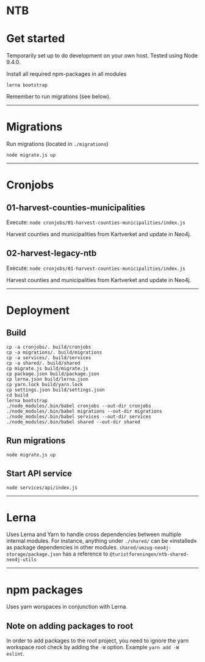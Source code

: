 NTB
===


# Get started

Temporarily set up to do development on your own host. Tested using Node 9.4.0.


Install all required npm-packages in all modules
```
lerna bootstrap
```

Remember to run migrations (see below).

----

# Migrations

Run migrations (located in `./migrations`)
```
node migrate.js up
```

----

# Cronjobs

## 01-harvest-counties-municipalities
Execute:
`node cronjobs/01-harvest-counties-municipalities/index.js`

Harvest counties and municipalities from Kartverket and update in Neo4j.

## 02-harvest-legacy-ntb
Execute:
`node cronjobs/01-harvest-counties-municipalities/index.js`

Harvest counties and municipalities from Kartverket and update in Neo4j.

----

# Deployment

## Build

```
cp -a cronjobs/. build/cronjobs
cp -a migrations/. build/migrations
cp -a services/. build/services
cp -a shared/. build/shared
cp migrate.js build/migrate.js
cp package.json build/package.json
cp lerna.json build/lerna.json
cp yarn.lock build/yarn.lock
cp settings.json build/settings.json
cd build
lerna bootstrap
./node_modules/.bin/babel cronjobs --out-dir cronjobs
./node_modules/.bin/babel migrations --out-dir migrations
./node_modules/.bin/babel services --out-dir services
./node_modules/.bin/babel shared --out-dir shared
```

## Run migrations

`node migrate.js up`

## Start API service

`node services/api/index.js`

----

# Lerna

Uses Lerna and Yarn to handle cross dependencies between multiple internal modules. For instance, anything under `./shared/` can be «installed» as package dependencies in other modules. `shared/umzug-neo4j-storage/package.json` has a reference to `@turistforeningen/ntb-shared-neo4j-utils`

----

# npm packages

Uses yarn worspaces in conjunction with Lerna.

## Note on adding packages to root

In order to add packages to the root project, you need to ignore the yarn
workspace root check by adding the `-W` option. Example `yarn add -W eslint`.

